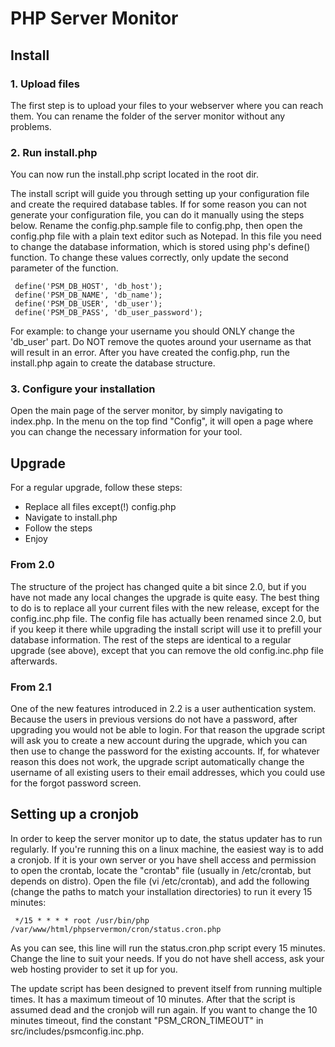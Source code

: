 # PHP Server Monitor

## Install

### 1. Upload files

The first step is to upload your files to your webserver where you can reach them.
You can rename the folder of the server monitor without any problems.

### 2. Run install.php

You can now run the install.php script located in the root dir.

The install script will guide you through setting up your configuration file and create the required database tables.
If for some reason you can not generate your configuration file, you can do it manually using the steps below.
Rename the config.php.sample file to config.php, then open the config.php file with a plain text editor such as Notepad.
In this file you need to change the database information, which is stored using php's define() function.
To change these values correctly, only update the second parameter of the function.

     define('PSM_DB_HOST', 'db_host');
     define('PSM_DB_NAME', 'db_name');
     define('PSM_DB_USER', 'db_user');
     define('PSM_DB_PASS', 'db_user_password');

For example: to change your username you should ONLY change the 'db\_user' part.
Do NOT remove the quotes around your username as that will result in an error.
After you have created the config.php, run the install.php again to create the database structure.

### 3. Configure your installation

Open the main page of the server monitor, by simply navigating to index.php. In the menu on the top find "Config",
it will open a page where you can change the necessary information for your tool.


## Upgrade

For a regular upgrade, follow these steps:

* Replace all files except(!) config.php
* Navigate to install.php
* Follow the steps
* Enjoy

### From 2.0

The structure of the project has changed quite a bit since 2.0, but if you have not made any local changes the upgrade is quite easy.
The best thing to do is to replace all your current files with the new release, except for the config.inc.php file.
The config file has actually been renamed since 2.0, but if you keep it there while upgrading the install script will use it to prefill your database information.
The rest of the steps are identical to a regular upgrade (see above), except that you can remove the old config.inc.php file afterwards.

### From 2.1

One of the new features introduced in 2.2 is a user authentication system. Because the users in previous versions do not have a password, after upgrading you would not be able to login.
For that reason the upgrade script will ask you to create a new account during the upgrade, which you can then use to change the password for the existing accounts.
If, for whatever reason this does not work, the upgrade script automatically change the username of all existing users to their email addresses, which you could use for the forgot password screen.

## Setting up a cronjob

In order to keep the server monitor up to date, the status updater has to run regularly.
If you're running this on a linux machine, the easiest way is to add a cronjob.
If it is your own server or you have shell access and permission to open the crontab, locate the "crontab" file
(usually in /etc/crontab, but depends on distro). Open the file (vi /etc/crontab), and add the following
(change the paths to match your installation directories) to run it every 15 minutes:

     */15 * * * * root /usr/bin/php /var/www/html/phpservermon/cron/status.cron.php

As you can see, this line will run the status.cron.php script every 15 minutes. Change the line to suit your needs.
If you do not have shell access, ask your web hosting provider to set it up for you.

The update script has been designed to prevent itself from running multiple times. It has a maximum timeout of 10 minutes.
After that the script is assumed dead and the cronjob will run again.
If you want to change the 10 minutes timeout, find the constant "PSM_CRON_TIMEOUT" in src/includes/psmconfig.inc.php.